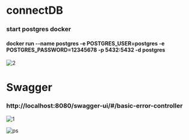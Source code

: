 # connectDB
### start postgres docker
#### docker run  --name postgres -e POSTGRES_USER=postgres -e POSTGRES_PASSWORD=12345678 -p 5432:5432  -d postgres
![2](https://github.com/HoangLong1806/Project_Final/assets/144574704/6911f6cd-477e-41c7-b689-1db3c15e34c0)


# Swagger
### http://localhost:8080/swagger-ui/#/basic-error-controller
![1](https://github.com/HoangLong1806/Project_Final/assets/144574704/f756cd70-031e-4193-8e24-9d991605f3ec)


![ps](https://github.com/HoangLong1806/Project_Final/assets/144574704/b1f0c699-d9cb-4ac4-a296-3e6e3ee4c449)


